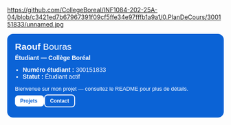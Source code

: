 <!-- Carte profil avec background bleu -->
https://github.com/CollegeBoreal/INF1084-202-25A-04/blob/c3421ed7b67967391f09cf5ffe34e97fffb1a9a1/0.PlanDeCours/300151833/unnamed.jpg
<div style="border-radius:14px; padding:18px; max-width:520px;
            background:#0b63d6; color:#fff; font-family:Arial, sans-serif;">
  
  <h2 style="margin:0; font-size:1.5em;">Raouf <span style="font-weight:300;">Bouras</span></h2>
  <p style="margin:6px 0 12px 0; font-weight:bold;">Étudiant — Collège Boréal</p>
  
  <ul style="margin:0; padding-left:18px; list-style:disc;">
    <li><strong>Numéro étudiant :</strong> 300151833</li>
    <li><strong>Statut :</strong> Étudiant actif</li>
  </ul>
  
  <p style="margin-top:14px; font-size:0.9em;">
    Bienvenue sur mon projet — consultez le README pour plus de détails.
  </p>
  
  <p>
    <a href="#" style="text-decoration:none; background:#fff; color:#0b63d6; 
                       padding:6px 12px; border-radius:8px; font-size:0.85em; font-weight:bold;">
      Projets
    </a>
    <a href="#" style="text-decoration:none; border:2px solid #fff; color:#fff; 
                       padding:6px 12px; border-radius:8px; font-size:0.85em; font-weight:bold;">
      Contact
    </a>
  </p>
</div>
